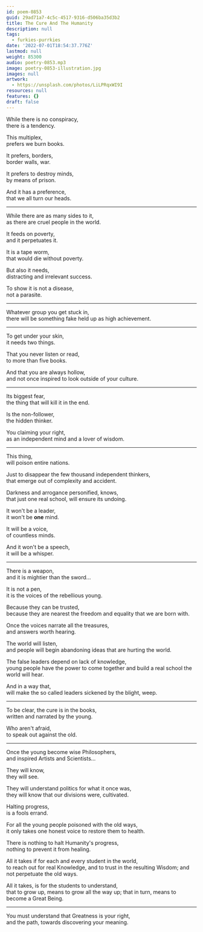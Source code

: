 ```yaml
---
id: poem-0853
guid: 29ad71a7-4c5c-4517-9316-d506ba35d3b2
title: The Cure And The Humanity
description: null
tags:
  - furkies-purrkies
date: '2022-07-01T18:54:37.776Z'
lastmod: null
weight: 85300
audio: poetry-0853.mp3
image: poetry-0853-illustration.jpg
images: null
artwork:
  - https://unsplash.com/photos/LiLPRqxWI9I
resources: null
features: {}
draft: false
---
```


While there is no conspiracy,\
there is a tendency.

This multiplex,\
prefers we burn books.

It prefers, borders,\
border walls, war.

It prefers to destroy minds,\
by means of prison.

And it has a preference,\
that we all turn our heads.

---

While there are as many sides to it,\
as there are cruel people in the world.

It feeds on poverty,\
and it perpetuates it.

It is a tape worm,\
that would die without poverty.

But also it needs,\
distracting and irrelevant success.

To show it is not a disease,\
not a parasite.

---

Whatever group you get stuck in,\
there will be something fake held up as high achievement.

---

To get under your skin,\
it needs two things.

That you never listen or read,\
to more than five books.

And that you are always hollow,\
and not once inspired to look outside of your culture.

---

Its biggest fear,\
the thing that will kill it in the end.

Is the non-follower,\
the hidden thinker.

You claiming your right,\
as an independent mind and a lover of wisdom.

---

This thing,\
will poison entire nations.

Just to disappear the few thousand independent thinkers,\
that emerge out of complexity and accident.

Darkness and arrogance personified, knows,\
that just one real school, will ensure its undoing.

It won't be a leader,\
it won't be **one** mind.

It will be a voice,\
of countless minds.

And it won't be a speech,\
it will be a whisper.

---

There is a weapon,\
and it is mightier than the sword...

It is not a pen,\
it is the voices of the rebellious young.

Because they can be trusted,\
because they are nearest the freedom and equality that we are born with.

Once the voices narrate all the treasures,\
and answers worth hearing.

The world will listen,\
and people will begin abandoning ideas that are hurting the world.

The false leaders depend on lack of knowledge,\
young people have the power to come together and build a real school the world will hear.

And in a way that,\
will make the so called leaders sickened by the blight, weep.

---

To be clear, the cure is in the books,\
written and narrated by the young.

Who aren't afraid,\
to speak out against the old.

---

Once the young become wise Philosophers,\
and inspired Artists and Scientists...

They will know,\
they will see.

They will understand politics for what it once was,\
they will know that our divisions were, cultivated.

Halting progress,\
is a fools errand.

For all the young people poisoned with the old ways,\
it only takes one honest voice to restore them to health.

There is nothing to halt Humanity's progress,\
nothing to prevent it from healing.

All it takes if for each and every student in the world,\
to reach out for real Knowledge, and to trust in the resulting Wisdom; and not perpetuate the old ways.

All it takes, is for the students to understand,\
that to grow up, means to grow all the way up; that in turn, means to become a Great Being.

---

You must understand that Greatness is your right,\
and the path, towards discovering your meaning.
